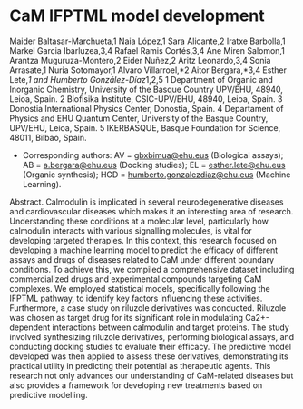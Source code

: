 # CaM IFPTML model development
Maider Baltasar-Marchueta,1 Naia López,1 Sara Alicante,2 Iratxe Barbolla,1 Markel Garcia Ibarluzea,3,4 Rafael Ramis Cortés,3,4 Ane Miren Salomon,1 Arantza Muguruza-Montero,2 Eider Nuñez,2 Aritz Leonardo,3,4 Sonia Arrasate,1 Nuria Sotomayor,1 Alvaro Villarroel,*2 Aitor Bergara,*3,4 Esther Lete,*1 and Humberto González-Díaz*1,2,5
1 Department of Organic and Inorganic Chemistry, University of the Basque Country UPV/EHU, 48940, Leioa, Spain.
2 Biofisika Institute, CSIC-UPV/EHU, 48940, Leioa, Spain.
3 Donostia International Physics Center, Donostia, Spain.
4 Departament of Physics and EHU Quantum Center, University of the Basque Country, UPV/EHU, Leioa, Spain.
5 IKERBASQUE, Basque Foundation for Science, 48011, Bilbao, Spain.
* Corresponding authors: AV = gbxbimua@ehu.eus (Biological assays); AB = a.bergara@ehu.eus (Docking studies); EL = esther.lete@ehu.eus (Organic synthesis); HGD = humberto.gonzalezdiaz@ehu.eus (Machine Learning).

Abstract. Calmodulin is implicated in several neurodegenerative diseases and cardiovascular diseases which makes it an interesting area of research. Understanding these conditions at a molecular level, particularly how calmodulin interacts with various signalling molecules, is vital for developing targeted therapies. In this context, this research focused on developing a machine learning model to predict the efficacy of different assays and drugs of diseases related to CaM under different boundary conditions.  To achieve this, we compiled a comprehensive dataset including commercialized drugs and experimental compounds targeting CaM complexes. We employed statistical models, specifically following the IFPTML pathway, to identify key factors influencing these activities. Furthermore, a case study on riluzole derivatives was conducted. Riluzole was chosen as target drug for its significant role in modulating Ca2+-dependent interactions between calmodulin and target proteins. The study involved synthesizing riluzole derivatives, performing biological assays, and conducting docking studies to evaluate their efficacy. The predictive model developed was then applied to assess these derivatives, demonstrating its practical utility in predicting their potential as therapeutic agents. This research not only advances our understanding of CaM-related diseases but also provides a framework for developing new treatments based on predictive modelling.
